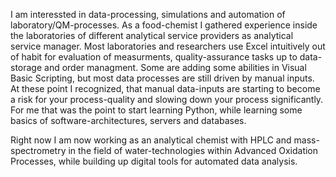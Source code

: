 I am interessted in data-processing, simulations and automation of laboratory/QM-processes.
As a food-chemist I gathered experience inside the laboratories of different analytical service providers as analytical service manager. Most laboratories and researchers use Excel intuitively out of habit for evaluation of measurments, quality-assurance tasks up to data-storage and order managment. Some are adding some abilities in Visual Basic Scripting, but most data processes are still driven by manual inputs. At these point I recognized, that manual data-inputs are starting to become a risk for your process-quality and slowing down your process significantly. For me that was the point to start learning Python, while learning some basics of software-architectures, servers and databases.

Right now I am now working as an analytical chemist with HPLC and mass-spectrometry in the field of water-technologies within Advanced Oxidation Processes, while building up digital tools for automated data analysis.
